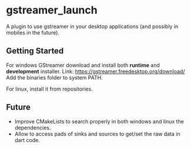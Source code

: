 # gstreamer_launch

A plugin to use gstreamer in your desktop applications (and possibly in mobiles in the future).

## Getting Started

For windows GStreamer download and install both **runtime** and **development** installer. Link: https://gstreamer.freedesktop.org/download/
Add the binaries folder to system PATH.

For linux, install it from repositories.

## Future

* Improve CMakeLists to search properly in both windows and linux the dependencies.
* Allow to access pads of sinks and sources to get/set the raw data in dart code.